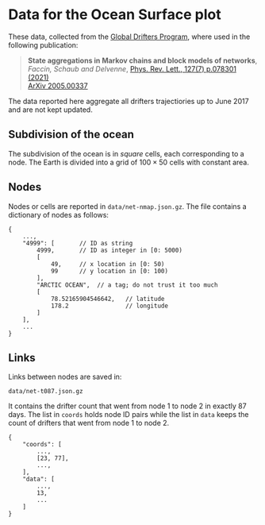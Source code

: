 # Data for the Ocean Surface plot

These data, collected from the [Global Drifters Program](http://www.aoml.noaa.gov/phod/gdp/index.php), where used in the following publication:

> **State aggregations in Markov chains and block models of networks**, <br>
> *Faccin, Schaub and Delvenne*,
> [Phys. Rev. Lett., 127(7) p.078301 (2021)](https://doi.org/10.1103/PhysRevLett.127.078301)<br>
> [ArXiv 2005.00337](https://arxiv.org/abs/2005.00337)

The data reported here aggregate all drifters trajectiories up to June 2017 and are not kept updated.

## Subdivision of the ocean

The subdivision of the ocean is in *square* cells, each corresponding to a node.
The Earth is divided into a grid of $100 \times 50$ cells with constant area.

## Nodes

Nodes or cells are reported in `data/net-nmap.json.gz`.
The file contains a dictionary of nodes as follows:

``` json5
{
    ...,
    "4999": [       // ID as string
        4999,       // ID as integer in [0: 5000)
        [
            49,     // x location in [0: 50)
            99      // y location in [0: 100)
        ],
        "ARCTIC OCEAN",  // a tag; do not trust it too much
        [
            78.52165904546642,   // latitude
            178.2                // longitude
        ]
    ],
    ...
}
```

## Links

Links between nodes are saved in:

```
data/net-t087.json.gz
```

It contains the drifter count that went from node 1 to node 2 in exactly 87 days.
The list in `coords` holds node ID pairs while the list in `data` keeps the count of drifters that went from node 1 to node 2.

``` json5
{
    "coords": [
        ...,
        [23, 77],
        ...,
    ],
    "data": [
        ...,
        13,
        ...
    ]
}
```
